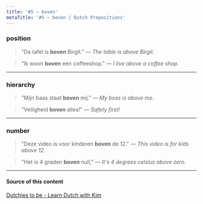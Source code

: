 ```yaml
---
title: '#5 — boven'
metaTitle: '#5 — boven | Dutch Prepositions'
---
```


### position

> "De tafel is **boven** Birgit."
> _— The table is above Birgit._

> "Ik woon **boven** een coffeeshop."
> _— I live above a coffee shop._

---

### hierarchy

> "Mijn baas staat **boven** mij."
> _— My boss is above me._

> "Veiligheid **boven** alles!"
> _— Safety first!_

---

### number

> "Deze video is voor kinderen **boven** de 12."
> _— This video is for kids above 12._

> "Het is 4 graden **boven** null,"
> _— It's 4 degrees celsius above zero._

---

#### Source of this content

[Dutchies to be - Learn Dutch with Kim](https://youtu.be/RDgvgbUeZgg)
